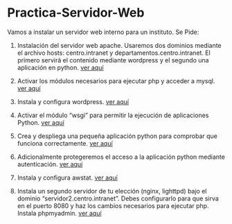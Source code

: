 # Practica-Servidor-Web

Vamos a instalar un servidor web interno para un instituto. Se Pide:

1. Instalación del servidor web apache. Usaremos dos dominios mediante el archivo hosts: centro.intranet y departamentos.centro.intranet. El primero servirá el contenido mediante wordpress y el segundo una aplicación en python. [ver aquí](/ejercicio1/apache2.md)

2. Activar los módulos necesarios para ejecutar php y acceder a mysql. [ver aquí](ejercicio2/php_y_msql.md)

3. Instala y configura wordpress. [ver aquí](ejercicio3/wordpress.md)

4. Activar el módulo “wsgi” para permitir la ejecución de aplicaciones Python. [ver aquí](ejercicio4/wsgi.md)

5. Crea y despliega una pequeña aplicación python para comprobar que funciona correctamente. [ver aquí](ejercicio5/python.md)

6. Adicionalmente protegeremos el acceso a la aplicación python mediante autenticación. [ver aquí](ejercicio6/autenticacion.md)

7. Instala y configura awstat. [ver aquí](ejercicio7/awstat.md)

8. Instala un segundo servidor de tu elección (nginx, lighttpd) bajo el dominio “servidor2.centro.intranet”. Debes configurarlo para que sirva en el puerto 8080 y haz los cambios necesarios para ejecutar php. Instala phpmyadmin. [ver aquí](ejercicio8/nginx.md)
